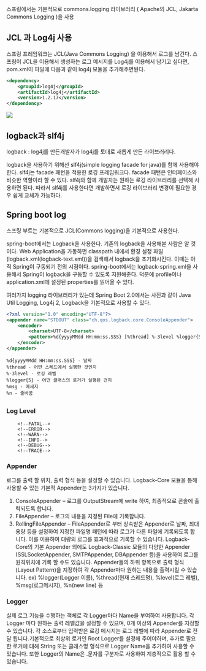 스프링에서는 기본적으로 commons.logging 라이브러리 ( Apache의 JCL, Jakarta Commons Logging )을 사용



## JCL 과 Log4j 사용
스프링 프레임워크는 JCL(Java Commons Logging) 을 이용해서 로그를 남긴다. 스프링이 JCL을 이용해서 생성하는 로그 메시지를 Log4j를 이용해서 남기고 싶다면, pom.xml이 파일에 다음과 같이 log4j 모듈을 추가해주면된다.


```xml
<dependency>
    <groupId>log4j</groupId>
    <artifactId>log4j</artifactId>
    <version>1.2.17</version>
</dependency>
```

![](https://i.imgur.com/bRZUiIx.png)

## logback과 slf4j

logback : log4j를 만든개발자가 log4j를 토대로 새롭게 만든 라이브러리다.

logback을 사용하기 위해선 slf4j(simple logging facade for java)를 함께 사용해야 한다. slf4j는 facade 패턴을 적용한 로깅 프레임워크다. facade 패턴은 인터페이스와 비슷한 역할이라 할 수 있다. slf4j와 함께 개발자는 원하는 로깅 라이브러리를 선택해 사용하면 된다. 따라서 slf4j를 사용한다면 개발하면서 로깅 라이브러리 변경이 필요한 경우 쉽게 교체가 가능하다.



## Spring boot log
스프링 부트는 기본적으로 JCL(Commons logging)을 기본적으로 사용한다. 

spring-boot에서는 Logback을 사용한다. 기존의 logback을 사용해본 사람은 알 것이다. Web Application을 가동하면 classpath 내에서 환경 설정 파일(logback.xml(logback-text.xml))을 검색해서 logback을 초기화시킨다. 이때는 아직 Spring이 구동되기 전의 시점이다. spring-boot에서는 logback-spring.xml을 사용해서 Spring이 logback을 구동할 수 있도록 지원해준다. 덕분에 profile이나 application.xml에 설정된 properties를 읽어올 수 있다.

여러가지 logging 라이브러리가 있는데 Spring Boot 2.0에서는 사진과 같이
Java Util Logging,
Log4j 2,
Logback을 기본적으로 사용할 수 있다.




```xml
<?xml version="1.0" encoding="UTF-8"?>
<appender name="STDOUT" class="ch.qos.logback.core.ConsoleAppender">
    <encoder>
        <charset>UTF-8</charset>
        <pattern>%d{yyyyMMdd HH:mm:ss.SSS} [%thread] %-3level %logger{5} - %msg %n</pattern>
    </encoder>
</appender>
```

```
%d{yyyyMMdd HH:mm:ss.SSS} - 날짜
%thread - 어떤 스레드에서 실행한 것인지
%-3level - 로깅 레벨
%logger{5} - 어떤 클래스의 로거가 실행된 건지
%msg - 메세지
%n - 줄바꿈
```



## 


### Log Level
        <!--FATAL-->
        <!--ERROR-->
        <!--WARN-->
        <!--INFO-->
        <!--DEBUG-->
        <!--TRACE-->


### Appender
로그를 출력 할 위치, 출력 형식 등을 설정할 수 있습니다.
Logback-Core 모듈을 통해 사용할 수 있는 기본적 Appender는 3가지가 있습니다.
1) ConsoleAppender
– 로그를 OutputStream에 write 하여, 최종적으로 콘솔에 출력되도록 합니다.
2) FileAppender
– 로그의 내용을 지정된 File에 기록합니다.
3) RollingFileAppender
– FileAppender로 부터 상속받은 Appender로 날짜, 최대 용량 등을 설정하여 지정한 파일명 패턴에 따라 로그가 다른 파일에 기록되도록 합니다. 이를 이용하여 대량의 로그를 효과적으로 기록할 수 있습니다.
Logback-Core의 기본 Appender 외에도 Logback-Classic 모듈의 다양한 Appender (SSLSocketAppender, SMTPAppender, DBAppender 등)을 사용하여 로그를 원격위치에 기록 할 수도 있습니다.
Appender들의 하위 항목으로 출력 형식(Layout Pattern)을 지정하여 각 Appender마다 원하는 내용을 출력시킬 수 있습니다.
ex) %logger(Logger 이름), %thread(현재 스레드명), %level(로그 레벨), %msg(로그메시지), %n(new line) 등

### Logger
실제 로그 기능을 수행하는 객체로 각 Logger마다 Name을 부여하여 사용합니다.
각 Logger 마다 원하는 출력 레벨값을 설정할 수 있으며, 0개 이상의 Appender를 지정할 수 있습니다. 각 소스로부터 입력받은 로깅 메시지는 로그 레벨에 따라 Appender로 전달 됩니다.기본적으로 최상위 로거인 Root Logger를 설정해 주어야하며, 추가로 필요한 로거에 대해 String 또는 클래스명 형식으로 Logger Name을 추가하여 사용할 수 있습니다. 또한 Logger의 Name은 .문자를 구분자로 사용하여 계층적으로 활용 할 수 있습니다.
